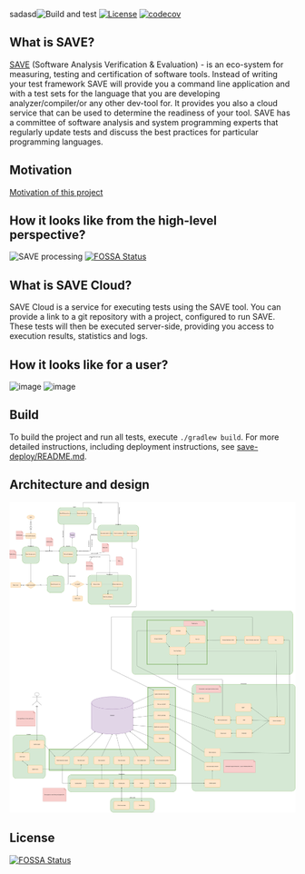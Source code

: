 sadasd![Build and test](https://github.com/saveourtool/save-cloud/workflows/Build%20and%20test/badge.svg)
[![License](https://img.shields.io/github/license/saveourtool/save-cloud)](https://github.com/saveourtool/save-cloud/blob/master/LICENSE)
[![codecov](https://codecov.io/gh/saveourtool/save-cloud/branch/master/graph/badge.svg)](https://codecov.io/gh/saveourtool/save-cloud)

## What is SAVE?
[SAVE](https://github.com/saveourtool/save) (Software Analysis Verification & Evaluation) - is an eco-system for measuring, testing and certification of software tools. Instead of writing your test framework SAVE will provide you a command line application
and with a test sets for the language that you are developing analyzer/compiler/or any other dev-tool for. 
It provides you also a cloud service that can be used to determine the readiness of your tool. SAVE has a committee of software analysis and system programming experts
that regularly update tests and discuss the best practices for particular programming languages.

## Motivation
[Motivation of this project](info/SaveMotivation.md)

## How it looks like from the high-level perspective?
![SAVE processing](https://user-images.githubusercontent.com/58667063/146387903-24ba9c91-a2a3-45e7-a07a-cb7bc388e4aa.jpg)
[![FOSSA Status](https://app.fossa.com/api/projects/git%2Bgithub.com%2Fsaveourtool%2Fsave-cloud.svg?type=shield)](https://app.fossa.com/projects/git%2Bgithub.com%2Fsaveourtool%2Fsave-cloud?ref=badge_shield)

## What is SAVE Cloud?
SAVE Cloud is a service for executing tests using the SAVE tool. You can provide a link to a git repository with a project, configured to
run SAVE. These tests will then be executed server-side, providing you access to execution results, statistics and logs.

## How it looks like for a user?
![image](https://user-images.githubusercontent.com/58667063/138879509-39bfcf1d-aec7-405d-801b-15145217c0b0.png)
![image](https://user-images.githubusercontent.com/58667063/138879602-bc9836a8-bb93-4409-b01a-ef96907e4fd6.png)

## Build
To build the project and run all tests, execute `./gradlew build`. For more detailed instructions, including deployment instructions, see [save-deploy/README.md](save-deploy/README.md).

## Architecture and design
<img src="/save.svg" width="1024px"/>


## License
[![FOSSA Status](https://app.fossa.com/api/projects/git%2Bgithub.com%2Fsaveourtool%2Fsave-cloud.svg?type=large)](https://app.fossa.com/projects/git%2Bgithub.com%2Fsaveourtool%2Fsave-cloud?ref=badge_large)
